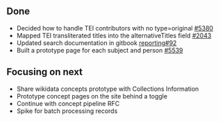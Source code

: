 ## Done
- Decided how to handle TEI contributors with no type=original [#5380](https://github.com/wellcomecollection/platform/issues/5380)
- Mapped TEI transliterated titles into the alternativeTitles field [#2043](https://github.com/wellcomecollection/catalogue-pipeline/issues/2043)
- Updated search documentation in gitbook [reporting#92](https://github.com/wellcomecollection/reporting/issues/92)
- Built a prototype page for each subject and person [#5539](https://github.com/wellcomecollection/platform/issues/5539)


## Focusing on next
- Share wikidata concepts prototype with Collections Information
- Prototype concept pages on the site behind a toggle
- Continue with concept pipeline RFC
- Spike for batch processing records
